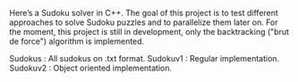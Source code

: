 Here’s a Sudoku solver in C++. The goal of this project is to test different approaches to solve Sudoku puzzles and to parallelize them later on. For the moment, this project is still in development, only the backtracking ("brut de force") algorithm is implemented.

Sudokus : All sudokus on .txt format.
Sudokuv1 : Regular implementation.
Sudokuv2 : Object oriented implementation.
